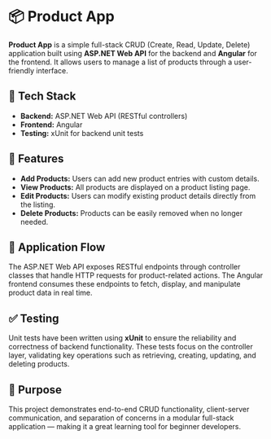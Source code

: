# 📦 Product App

**Product App** is a simple full-stack CRUD (Create, Read, Update, Delete) application built using **ASP.NET Web API** for the backend and **Angular** for the frontend. It allows users to manage a list of products through a user-friendly interface.

## 🔧 Tech Stack

- **Backend:** ASP.NET Web API (RESTful controllers)
- **Frontend:** Angular
- **Testing:** xUnit for backend unit tests

## 🧩 Features

- **Add Products:** Users can add new product entries with custom details.
- **View Products:** All products are displayed on a product listing page.
- **Edit Products:** Users can modify existing product details directly from the listing.
- **Delete Products:** Products can be easily removed when no longer needed.

## 🔄 Application Flow

The ASP.NET Web API exposes RESTful endpoints through controller classes that handle HTTP requests for product-related actions. The Angular frontend consumes these endpoints to fetch, display, and manipulate product data in real time.

## ✅ Testing

Unit tests have been written using **xUnit** to ensure the reliability and correctness of backend functionality. These tests focus on the controller layer, validating key operations such as retrieving, creating, updating, and deleting products.

## 🎯 Purpose

This project demonstrates end-to-end CRUD functionality, client-server communication, and separation of concerns in a modular full-stack application — making it a great learning tool for beginner developers.
